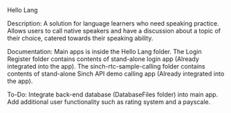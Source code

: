 Hello Lang

Description: A solution for language learners who need speaking practice. Allows users to call native speakers and have a discussion about a topic of their choice, catered towards their speaking ability.

Documentation: Main apps is inside the Hello Lang folder. The Login Register folder contains contents of stand-alone login app (Already integrated into the app). The sinch-rtc-sample-calling folder contains contents of stand-alone Sinch API demo calling app (Already integrated into the app).

To-Do: Integrate back-end database (DatabaseFiles folder) into main app. Add additional user functionality such as rating system and a payscale.
